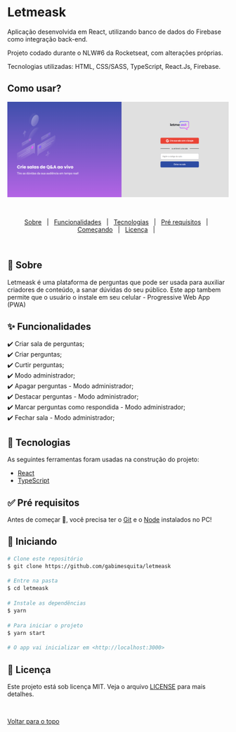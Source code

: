 # Letmeask

<p>Aplicação desenvolvida em React, utilizando banco de dados do Firebase como integração back-end.</p>

<p>Projeto codado durante o NLW#6 da Rocketseat, com alterações próprias.</p>

<p>Tecnologias utilizadas: HTML, CSS/SASS, TypeScript, React.Js, Firebase. </p>
 
## Como usar? ##
 
  <img src="letmeask.png" alt="Letmeask" />

  &#xa0;


</div>

<p align="center">
  <a href="#dart-sobre">Sobre</a> &#xa0; | &#xa0; 
  <a href="#sparkles-funcionalidades">Funcionalidades</a> &#xa0; | &#xa0;
  <a href="#rocket-tecnologias">Tecnologias</a> &#xa0; | &#xa0;
  <a href="#white_check_mark-pré-requesitos">Pré requisitos</a> &#xa0; | &#xa0;
  <a href="#checkered_flag-começando">Começando</a> &#xa0; | &#xa0;
  <a href="#memo-licença">Licença</a> &#xa0; | &#xa0;
</p>

<br>

## :dart: Sobre ##

Letmeask é uma plataforma de perguntas que pode ser usada para auxiliar criadores de conteúdo, a sanar dúvidas do seu público.
Este app tambem permite que o usuário o instale em seu celular - Progressive Web App (PWA)

## :sparkles: Funcionalidades ##

:heavy_check_mark: Criar sala de perguntas;\
:heavy_check_mark: Criar perguntas;\
:heavy_check_mark: Curtir perguntas;\
:heavy_check_mark: Modo administrador;\
:heavy_check_mark: Apagar perguntas - Modo administrador;\
:heavy_check_mark: Destacar perguntas - Modo administrador;\
:heavy_check_mark: Marcar perguntas como respondida - Modo administrador;\
:heavy_check_mark: Fechar sala - Modo administrador;

## :rocket: Tecnologias ##

As seguintes ferramentas foram usadas na construção do projeto:

- [React](https://pt-br.reactjs.org/)
- [TypeScript](https://www.typescriptlang.org/)

## :white_check_mark: Pré requisitos ##

Antes de começar :checkered_flag:, você precisa ter o [Git](https://git-scm.com) e o [Node](https://nodejs.org/en/) instalados no PC!

## :checkered_flag: Iniciando ##

```bash
# Clone este repositório
$ git clone https://github.com/gabimesquita/letmeask

# Entre na pasta
$ cd letmeask

# Instale as dependências
$ yarn

# Para iniciar o projeto
$ yarn start

# O app vai inicializar em <http://localhost:3000>
```

## :memo: Licença ##

Este projeto está sob licença MIT. Veja o arquivo [LICENSE](LICENSE.md) para mais detalhes.



&#xa0;

<a href="#top">Voltar para o topo</a>
